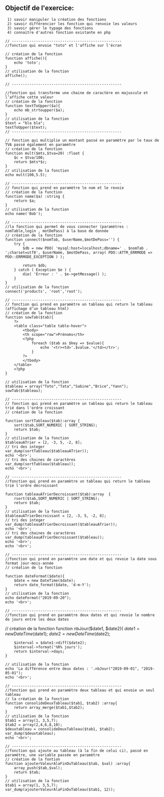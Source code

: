 
## Objectif de l'exercice: 
	 1) savoir manipuler la création des fonctions
	 2) savoir différencier les fonction qui renvoie les valeurs
	 3) savoir gérer le typage des fonctions
	 4) connaitre d'autres fonction existante en php
	 
	// --------------------------------------------------
	//fonction qui envoie "toto" et l'affiche sur l'écran

	// création de la fonction
	function affiche(){
		echo 'toto';
	}
	// utilisation de la fonction
	affiche();

	// --------------------------------------------------

	//fonction qui transforme une chaine de caractère en majuscule et l’affiche cette valeur
	// création de la fonction
	function textToUpper($a){
		echo mb_strtoupper($a);
	}
	// utilisation de la fonction
	$text = "bla bla";
	textToUpper($text);
	// --------------------------------------------------

	// fonction qui multiplie un montant passé en paramètre par le taux de TVA passé également en paramètre
	// création de la fonction
	function mult($mts,$tva=20) :float {
		$c = $tva/100;
		return $mts*$c;
	}
	// utilisation de la fonction
	echo mult(100,5.5);

	// --------------------------------------------------
	// fonction qui prend en paramètre le nom et le revoie
	// création de la function
	function name($a) :string {
		return $a;
	}
	// utilisation de la function
	echo name('Bob');

	// --------------------------------------------------
	//la fonction qui permet de vous connecter (paramètres : nomTable,login , motDePass) à la base de donnée
	// création de la fonction
	function connect($nomTab, $userName,$motDePass='') {
		try {
			$db = new PDO( 'mysql:host=localhost;dbname=' . $nomTab . ';charset=utf8', $userName, $motDePass, array( PDO::ATTR_ERRMODE => PDO::ERRMODE_EXCEPTION ) );

			return $db;
		} catch ( Exception $e ) {
			die( 'Erreur : ' . $e->getMessage() );
		}
	}
	// utilisation de la fonction
	connect('products', 'root','root');

	// --------------------------------------------------
	// fonction qui prend en paramètre un tableau qui return le tableau (affichage d’un tableau html)
	// création de la fonction
	function sowTab($tab){
		?>
		<table class="table table-hover">
			<tbody>
			<th scope="row">Prénoms</th>
			<?php
				foreach ($tab as $key => $value){
					echo '<tr><td>'.$value.'</td></tr>';
				}
			?>
			</tbody>
		</table>
		<?php
	}

	// utilisation de la fonction
	$tableau = array("Toto","Tata","Sabine","Brice","Yann");
	sowTab($tableau);

	// --------------------------------------------------
	// fonction qui prend en paramètre un tableau qui return le tableau trié dans l'ordre croissant
	// création de la fonction

	function sortTableau($tab):array {
		sort($tab,SORT_NUMERIC | SORT_STRING);
		return $tab;
	}
	// utilisation de la fonction
	$tableauATrier = [2, -3, 5, -2, 8];
	// tri des integer
	var_dump(sortTableau($tableauATrier));
	echo '<br>';
	// tri des chaines de caractères
	var_dump(sortTableau($tableau));
	echo '<br>';

	// --------------------------------------------------
	//fonction qui prend en paramètre un tableau qui return le tableau trié l'ordre décroissant

	function tableauATrierDecroissant($tab):array  {
		rsort($tab,SORT_NUMERIC | SORT_STRING);
		return $tab;
	}
	// utilisation de la fonction
	$tableauATrierDecroissant = [2, -3, 5, -2, 8];
	// tri des integer
	var_dump(tableauATrierDecroissant($tableauATrier));
	echo '<br>';
	// tri des chaines de caractères
	var_dump(tableauATrierDecroissant($tableau));
	echo '<br>';
	echo '<br>';

	// --------------------------------------------------
	//fonction qui prend en paramètre une date et qui revoie la date sous format jour-mois-année
	// création de la fonction

	function dateFormat($date){
		$date = new DateTime($date);
		return date_format($date, 'd-m-Y');
	}
	// utilisation de la fonction
	echo dateFormat("2019-09-20");
	echo '<br>';
	
	// --------------------------------------------------
	//fonction qui prend en paramètre deux dates et qui revoie le nombre de jours entre les deux dates
// création de la fonction
	function nbJour($date1, $date2){
		$date1 = new DateTime($date1);
		$date2 = new DateTime($date2);

		$interval = $date1->diff($date2);
		$interval->format('%R% jours');
		return $interval->days;
	}

	// utilisation de la fonction
	echo 'La différence entre deux dates : '.nbJour("2019-09-01", "2019-05-01");
	echo '<br>';

	// --------------------------------------------------
	//fonction qui prend en paramètre deux tableau et qui envoie un seul tableau
	// la création de la fonction
	function consolideDeuxTableau($tab1, $tab2) :array{
		return array_merge($tab1,$tab2);
	}
	// utilisation de la fonction
	$tab1 = array(1, 3,5,7);
	$tab2 = array(2,4,6,8,10);
	$deuxtableau = consolideDeuxTableau($tab1, $tab2);
	var_dump($deuxtableau);
	echo '<br>';

	// --------------------------------------------------
	//fonction qui ajoute au tableau (à la fin de celui ci), passé en paramètre, une variable passée en paramètre
	// création de la fontion
	function ajouterValeurAlaFinDuTableau($tab, $val) :array{
		array_push($tab,$val);
		return $tab;
	}
	// utilisation de la fonction
	$tab1 = array(1, 3,5,7);
	var_dump(ajouterValeurAlaFinDuTableau($tab1, 12));

